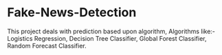 # Fake-News-Detection

This project deals with prediction based upon algorithm, Algorithms like:- Logistics Regression, Decision Tree Classifier, Global Forest Classifier, Random Forecast Classifier.